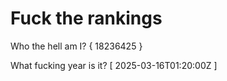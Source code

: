 # Fuck the rankings

Who the hell am I?
{ 18236425 }

What fucking year is it?
[ 2025-03-16T01:20:00Z ]
